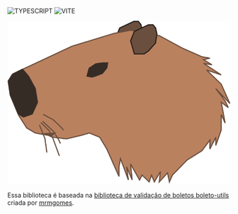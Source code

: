 ![TYPESCRIPT](https://img.shields.io/static/v1?label=TYPESCRIPT&labelColor=07a0f8&message=TS&color=000000&logo=TYPESCRIPT&logoColor=ffffff&style=flat-square)
![VITE](https://img.shields.io/static/v1?label=VITEST&labelColor=52ad38&message=VITE&color=000000&logo=VITE&logoColor=fcff81&style=flat-square)

![screenshot](https://raw.githubusercontent.com/devlulcas/capyboletos/main/.github/images/preview.png)

Essa biblioteca é baseada na [biblioteca de validação de boletos boleto-utils](https://github.com/mrmgomes/boleto-utils) criada por [mrmgomes](https://github.com/mrmgomes).
